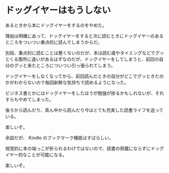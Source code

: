 # ドッグイヤーはもうしない

あるときから本にドッグイヤーをするのをやめた。

理由は明確にあって、ドッグイヤーをすると次に読むときにドッグイヤーのあるところをついつい重点的に読んでしまうからだ。

別段、重点的に読むことは悪くないのだが、本は読む歳やタイミングなどでグッとくる箇所に違いがあるはずなのだが、ドッグイヤーをしてしまうと、前回の自分のグッと来たところについつい引っ張られてしまう。

ドッグイヤーをしなくなってから、前回読んだときの自分がどこでグッときたのかがわからないので毎回新鮮な気持ちで読めるようになった。

ビジネス書とかにはドッグイヤーをしたほうが勉強が捗るかもしれないが、それすらもやめてしまった。

後ろから読んだり、真ん中から読んだり今はとても充実した読書ライフを送っている。

楽しいぞ。

余談だが、 Kindle のブックマーク機能はすばらしい。

視覚的に本の端っこが折られるわけではないので、読書の邪魔にならずにドッグイヤー的なことが可能になる。

楽しいぞ。
